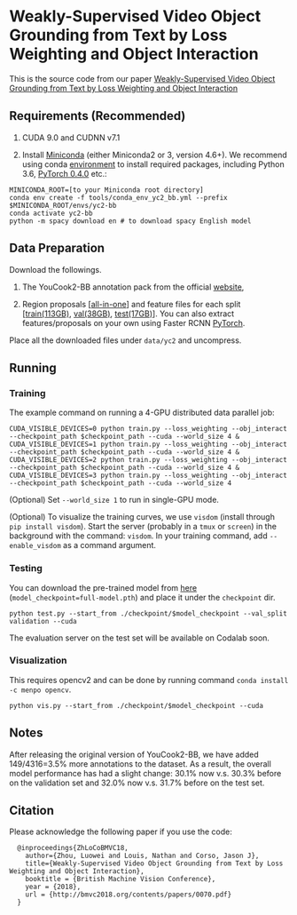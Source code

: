 # Weakly-Supervised Video Object Grounding from Text by Loss Weighting and Object Interaction

This is the source code from our paper [Weakly-Supervised Video Object Grounding from Text by Loss Weighting and Object Interaction](http://bmvc2018.org/contents/papers/0070.pdf)


## Requirements (Recommended)
1) CUDA 9.0 and CUDNN v7.1

2) Install [Miniconda](https://conda.io/miniconda.html) (either Miniconda2 or 3, version 4.6+). We recommend using conda [environment](https://docs.conda.io/projects/conda/en/latest/user-guide/tasks/manage-environments.html) to install required packages, including Python 3.6, [PyTorch 0.4.0](https://pytorch.org/get-started/locally/) etc.:
```
MINICONDA_ROOT=[to your Miniconda root directory]
conda env create -f tools/conda_env_yc2_bb.yml --prefix $MINICONDA_ROOT/envs/yc2-bb
conda activate yc2-bb
python -m spacy download en # to download spacy English model
```


## Data Preparation
Download the followings.

1) The YouCook2-BB annotation pack from the official [website](http://youcook2.eecs.umich.edu/download),

2) Region proposals [[all-in-one](http://youcook2.eecs.umich.edu/static/dat/yc2_bb/all-box-100.tar.gz)] and feature files for each split [[train(113GB)](http://youcook2.eecs.umich.edu/static/dat/yc2_bb/roi_pooled_feat_train.tar.gz), [val(38GB)](http://youcook2.eecs.umich.edu/static/dat/yc2_bb/roi_pooled_feat_val.tar.gz), [test(17GB)](http://youcook2.eecs.umich.edu/static/dat/yc2_bb/roi_pooled_feat_test.tar.gz)]. You can also extract features/proposals on your own using Faster RCNN [PyTorch](https://github.com/LuoweiZhou/faster-rcnn.pytorch).

Place all the downloaded files under `data/yc2` and uncompress.


## Running
### Training
The example command on running a 4-GPU distributed data parallel job:
```
CUDA_VISIBLE_DEVICES=0 python train.py --loss_weighting --obj_interact --checkpoint_path $checkpoint_path --cuda --world_size 4 &
CUDA_VISIBLE_DEVICES=1 python train.py --loss_weighting --obj_interact --checkpoint_path $checkpoint_path --cuda --world_size 4 &
CUDA_VISIBLE_DEVICES=2 python train.py --loss_weighting --obj_interact --checkpoint_path $checkpoint_path --cuda --world_size 4 &
CUDA_VISIBLE_DEVICES=3 python train.py --loss_weighting --obj_interact --checkpoint_path $checkpoint_path --cuda --world_size 4
``` 
(Optional) Set `--world_size 1` to run in single-GPU mode.

(Optional) To visualize the training curves, we use `visdom` (install through `pip install visdom`). Start the server (probably in a `tmux` or `screen`) in the background with the command: `visdom`. In your training command, add `--enable_visdom` as a command argument.

### Testing
You can download the pre-trained model from [here](http://youcook2.eecs.umich.edu/static/dat/yc2_bb/full-model.pth) (`model_checkpoint=full-model.pth`) and place it under the `checkpoint` dir.
```
python test.py --start_from ./checkpoint/$model_checkpoint --val_split validation --cuda
``` 
The evaluation server on the test set will be available on Codalab soon.


### Visualization
This requires opencv2 and can be done by running command `conda install -c menpo opencv`.
```
python vis.py --start_from ./checkpoint/$model_checkpoint --cuda
```


## Notes
After releasing the original version of YouCook2-BB, we have added 149/4316=3.5% more annotations to the dataset. As a result, the overall model performance has had a slight change: 30.1% now v.s. 30.3% before on the validation set and 32.0% now v.s. 31.7% before on the test set.


## Citation
Please acknowledge the following paper if you use the code:
```
  @inproceedings{ZhLoCoBMVC18,
    author={Zhou, Luowei and Louis, Nathan and Corso, Jason J},
    title={Weakly-Supervised Video Object Grounding from Text by Loss Weighting and Object Interaction},
    booktitle = {British Machine Vision Conference},
    year = {2018},
    url = {http://bmvc2018.org/contents/papers/0070.pdf}
  }
```
